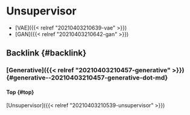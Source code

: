 # Unsupervisor


-   [VAE]({{< relref "20210403210639-vae" >}})
-   [GAN]({{< relref "20210403210642-gan" >}})


## Backlink {#backlink}


### [Generative]({{< relref "20210403210457-generative" >}}) {#generative--20210403210457-generative-dot-md}


#### Top {#top}

[Unsupervisor]({{< relref "20210403210539-unsupervisor" >}})

